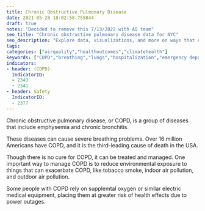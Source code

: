 ```yaml
---
title: Chronic Obstructive Pulmonary Disease
date: 2021-05-28 18:02:58.755844
draft: true
notes: "Decided to remove this 7/13/2022 with AQ team"
seo_title: "Chronic obstructive pulmonary disease data for NYC"
seo_description: "Explore data, visualizations, and more on ways that environments shape health in New York City's neighborhoods.."
tags: 
categories: ["airquality","healthoutcomes","climatehealth"]
keywords: ["COPD","breathing","lungs","hospitalization","emergency department visits","smoking"]
indicators:
- header: (COPD)
  IndicatorID:
  - 2343
  - 2341
- header: Safety
  IndicatorID: 
  - 2377
---
```


Chronic obstructive pulmonary disease, or COPD, is a group of diseases that include emphysemia and chronic bronchitis.

These diseases can cause severe breathing problems. Over 16 million Americans have COPD, and it is the third-leading cause of death in the USA. 

Though there is no cure for COPD, it can be treated and managed. One important way to manage COPD is to reduce environmental exposure to things that can exacerbate COPD, like tobacco smoke, indoor air pollution, and outdoor air pollution. 

Some people with COPD rely on supplemtal oxygen or similar electric medical equipment, placing them at greater risk of health effects due to power outages. 